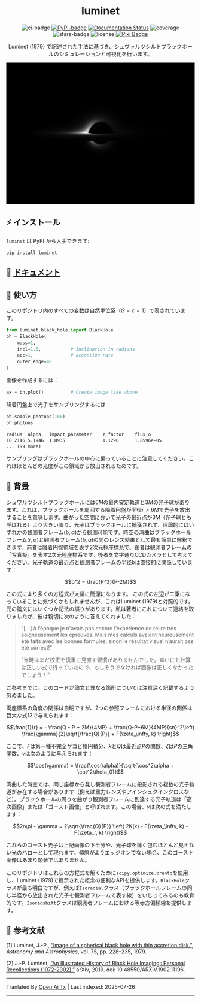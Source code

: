 <div align="center">
  
# luminet
![ci-badge](https://img.shields.io/appveyor/build/bgmeulem/luminet?label=ci&style=flat-square) [![PyPI-badge](https://img.shields.io/pypi/v/luminet?pypiBaseUrl=https%3A%2F%2Fpypi.org&style=flat-square&logo=pypi&logoColor=white&link=https%3A%2F%2Fpypi.org%2Fproject%2Fluminet%2F)](https://pypi.org/project/luminet) [![Documentation Status](https://readthedocs.org/projects/luminet/badge/?version=latest&style=flat-square)](https://luminet.readthedocs.io/en/latest/?badge=latest) ![coverage](https://img.shields.io/codecov/c/github/bgmeulem/Luminet?style=flat-square) ![stars-badge](https://img.shields.io/github/stars/bgmeulem/Luminet?style=flat-square) ![license](https://img.shields.io/github/license/bgmeulem/Luminet?style=flat-square) [![Pixi Badge](https://img.shields.io/endpoint?url=https://raw.githubusercontent.com/prefix-dev/pixi/main/assets/badge/v0.json&style=flat-square)](https://pixi.sh)

Luminet (1979) で記述された手法に基づき、シュヴァルツシルトブラックホールのシミュレーションと可視化を行います。

![ブラックホールのプロット例](https://raw.githubusercontent.com/bgmeulem/luminet/master/assets/bh_plot.png)
</div>

## ⚡ インストール
`luminet` は PyPI から入手できます:

```shell
pip install luminet
```

## 📖 [ドキュメント](https://luminet.readthedocs.io/en/latest/index.html)

## 🔩 使い方

このリポジトリ内のすべての変数は自然単位系（$G=c=1$）で表されています。

```python
from luminet.black_hole import BlackHole
bh = BlackHole(
    mass=1,
    incl=1.5,           # inclination in radians
    acc=1,              # accretion rate
    outer_edge=40
)
```
画像を作成するには：
```python
ax = bh.plot()          # Create image like above
```
降着円盤上で光子をサンプリングするには：

```python
bh.sample_photons(100)
bh.photons
```
```
radius  alpha   impact_parameter    z_factor    flux_o
10.2146 5.1946  1.8935              1.1290      1.8596e-05
... (99 more)
```
サンプリングはブラックホールの中心に偏っていることに注意してください。これはほとんどの光度がこの領域から放出されるためです。

## 📝 背景
シュワルツシルトブラックホールには$6M$の最内安定軌道と$3M$の光子球があります。これは、ブラックホールを周回する降着円盤が半径$r>6M$で光子を放出することを意味します。曲がった空間において光子の最近点が$3M$（光子球とも呼ばれる）より大きい限り、光子はブラックホールに捕獲されず、理論的にはいずれかの観測者フレーム$(b, \alpha)$から観測可能です。時空の湾曲はブラックホールフレーム$(r, \alpha)$と観測者フレーム$(b, \alpha)$の間のレンズ効果として最も簡単に解釈できます。前者は降着円盤領域を表す2次元極座標系で、後者は観測者フレームの「写真板」を表す2次元極座標系です。後者を文字通りCCDカメラとして考えてください。光子軌道の最近点と観測者フレームの半径$b$は直接的に関係しています：

$$b^2 = \frac{P^3}{P-2M}$$

この式により多くの方程式が大幅に簡潔になります。
この式の左辺が二乗になっていることに気づくかもしれませんが、これはLuminet (1979)と対照的です。元の論文にはいくつか記法の誤りがあります。私は著者にこれについて連絡を取りましたが、彼は親切に次のように答えてくれました：

> "[...] à l’époque je n'avais pas encore l’expérience de relire très soigneusement les épreuves. Mais mes calculs avaient  heureusement été faits avec les bonnes formules, sinon le résultat visuel n’aurait pas été correct!" 
>
>"当時はまだ校正を慎重に見直す習慣がありませんでした。幸いにも計算は正しい式で行っていたので、もしそうでなければ画像は正しくなかったでしょう！"

ご参考までに。このコードが論文と異なる箇所については注意深く記載するよう努めました。

両座標系の角度の関係は自明ですが、2つの参照フレームにおける半径の関係は巨大な式13で与えられます：

$$\frac{1}{r} = - \frac{Q - P + 2M}{4MP} + \frac{Q-P+6M}{4MP}{sn}^2\left( \frac{\gamma}{2}\sqrt{\frac{Q}{P}} + F(\zeta_\infty, k) \right)$$

ここで、$F$は第一種不完全ヤコビ楕円積分、$k$と$Q$は最近点$P$の関数、$\zeta$は$P$の三角関数、$\gamma$は次のように与えられます：

$$\cos(\gamma) = \frac{\cos(\alpha)}{\sqrt{\cos^2\alpha + \cot^2\theta_0}}$$

湾曲した時空では、同じ座標から発し観測者フレームに投影される複数の光子軌道が存在する場合があります（例えば重力レンズやアインシュタインクロスなど）。ブラックホールの周りを曲がり観測者フレームに到達する光子軌道は「高次画像」または「ゴースト画像」と呼ばれます。この場合、$\gamma$は次の式を満たします：

$$2n\pi - \gamma = 2\sqrt{\frac{Q}{P}} \left( 2K(k) - F(\zeta_\infty, k) - F(\zeta_r, k)  \right)$$

これらのゴースト光子は上記画像の下半分や、光子球を薄く包むほとんど見えない光のハローとして現れます。傾斜がよりエッジオンでない場合、このゴースト画像はあまり顕著ではありません。

このリポジトリはこれらの方程式を解くために`scipy.optimize.brentq`を使用し、Luminet (1979)で提示された概念の便利なAPIを提供します。`BlackHole`クラスが最も明白ですが、例えば`Isoradial`クラス（ブラックホールフレームの同じ半径から放出された光子を観測者フレームで表す線）をいじってみるのも教育的です。`Isoredshift`クラスは観測者フレームにおける等赤方偏移線を提供します。

## 📕 参考文献
[1] Luminet, J.-P., [“Image of a spherical black hole with thin accretion disk.”](https://ui.adsabs.harvard.edu/abs/1979A%26A....75..228L/abstract), <i>Astronomy and Astrophysics</i>, vol. 75, pp. 228–235, 1979.

[2] J.-P. Luminet, [“An Illustrated History of Black Hole Imaging : Personal Recollections (1972-2002).”](https://arxiv.org/abs/1902.11196) arXiv, 2019. doi: 10.48550/ARXIV.1902.11196. 






---


Tranlated By [Open Ai Tx](https://github.com/OpenAiTx/OpenAiTx) | Last indexed: 2025-07-26


---